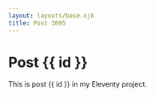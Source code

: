 ```yaml
---
layout: layouts/base.njk
title: Post 3895
---
```


# Post {{ id }}

This is post {{ id }} in my Eleventy project.
